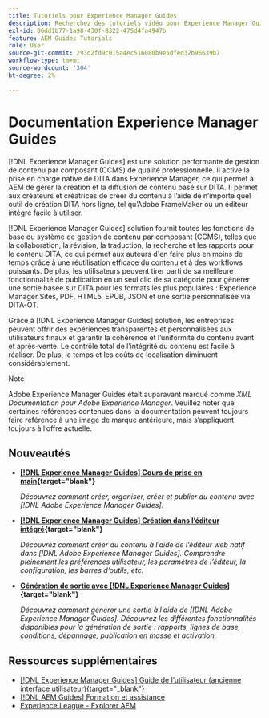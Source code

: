 ```yaml
---
title: Tutoriels pour Experience Manager Guides
description: Recherchez des tutoriels vidéo pour Experience Manager Guides (anciennement XML Documentation for Adobe Experience Manager). Découvrez la prise en charge native de DITA et la création structurée dans Experience Manager.
exl-id: 06dd1b77-1a98-430f-8322-475d4fa4947b
feature: AEM Guides Tutorials
role: User
source-git-commit: 293d2fd9c015a4ec516080b9e5dfed32b96639b7
workflow-type: tm+mt
source-wordcount: '304'
ht-degree: 2%

---
```


# Documentation Experience Manager Guides

[!DNL Experience Manager Guides] est une solution performante de gestion de contenu par composant (CCMS) de qualité professionnelle. Il active la prise en charge native de DITA dans Experience Manager, ce qui permet à AEM de gérer la création et la diffusion de contenu basé sur DITA. Il permet aux créateurs et créatrices de créer du contenu à l’aide de n’importe quel outil de création DITA hors ligne, tel qu’Adobe FrameMaker ou un éditeur intégré facile à utiliser.

[!DNL Experience Manager Guides] solution fournit toutes les fonctions de base du système de gestion de contenu par composant (CCMS), telles que la collaboration, la révision, la traduction, la recherche et les rapports pour le contenu DITA, ce qui permet aux auteurs d&#39;en faire plus en moins de temps grâce à une réutilisation efficace du contenu et à des workflows puissants. De plus, les utilisateurs peuvent tirer parti de sa meilleure fonctionnalité de publication en un seul clic de sa catégorie pour générer une sortie basée sur DITA pour les formats les plus populaires : Experience Manager Sites, PDF, HTML5, EPUB, JSON et une sortie personnalisée via DITA-OT.

Grâce à [!DNL Experience Manager Guides] solution, les entreprises peuvent offrir des expériences transparentes et personnalisées aux utilisateurs finaux et garantir la cohérence et l’uniformité du contenu avant et après-vente. Le contrôle total de l’intégrité du contenu est facile à réaliser. De plus, le temps et les coûts de localisation diminuent considérablement.

>[!NOTE]
> 
> Adobe Experience Manager Guides était auparavant marqué comme _XML Documentation pour Adobe Experience Manager_. Veuillez noter que certaines références contenues dans la documentation peuvent toujours faire référence à une image de marque antérieure, mais s’appliquent toujours à l’offre actuelle.

## Nouveautés

* **[[!DNL Experience Manager Guides] Cours de prise en main](https://experienceleague.adobe.com/docs/experience-manager-guides-learn/videos/getting-started/overview.html?lang=fr){target="blank"}**

  _Découvrez comment créer, organiser, créer et publier du contenu avec [!DNL Adobe Experience Manager Guides]._

* **[[!DNL Experience Manager Guides] Création dans l’éditeur intégré](https://experienceleague.adobe.com/docs/experience-manager-guides-learn/videos/advanced-user-guide/overview.html?lang=fr){target="blank"}**

  _Découvrez comment créer du contenu à l’aide de l’éditeur web natif dans [!DNL Adobe Experience Manager Guides]. Comprendre pleinement les préférences utilisateur, les paramètres de l’éditeur, la configuration, les barres d’outils, etc._

* **[Génération de sortie avec [!DNL Experience Manager Guides]](https://experienceleague.adobe.com/docs/experience-manager-guides-learn/videos/output-generation/overview.html?lang=fr){target="blank"}**

  _Découvrez comment générer une sortie à l’aide de [!DNL Adobe Experience Manager Guides]. Découvrez les différentes fonctionnalités disponibles pour la génération de sortie : rapports, lignes de base, conditions, dépannage, publication en masse et activation._


## Ressources supplémentaires

* [[!DNL Experience Manager Guides] Guide de l’utilisateur (ancienne interface utilisateur)](https://experienceleague.adobe.com/fr/docs/experience-manager-guides/using-old-ui/overview){target="_blank"}
* [[!DNL AEM Guides] Formation et assistance](https://helpx.adobe.com/fr/support/xml-documentation-for-experience-manager.html)
* [Experience League - Explorer AEM](https://business.adobe.com/fr/products/experience-manager/adobe-experience-manager.html)

